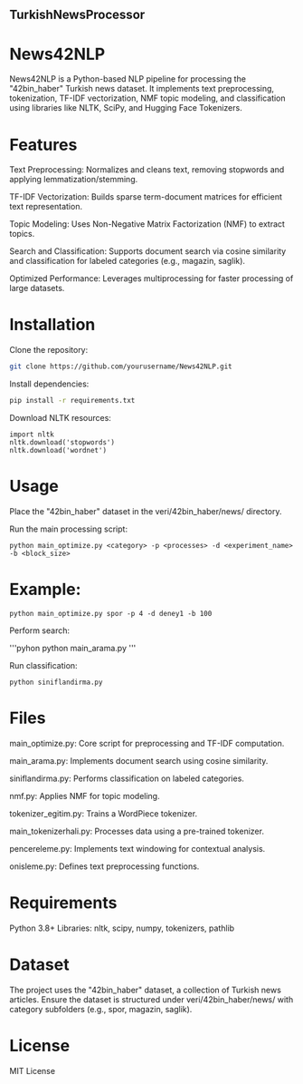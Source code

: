 ## TurkishNewsProcessor

# News42NLP

News42NLP is a Python-based NLP pipeline for processing the "42bin_haber" Turkish news dataset. It implements text preprocessing, tokenization, TF-IDF vectorization, NMF topic modeling, and classification using libraries like NLTK, SciPy, and Hugging Face Tokenizers.

# Features

Text Preprocessing: Normalizes and cleans text, removing stopwords and applying lemmatization/stemming.

TF-IDF Vectorization: Builds sparse term-document matrices for efficient text representation.

Topic Modeling: Uses Non-Negative Matrix Factorization (NMF) to extract topics.

Search and Classification: Supports document search via cosine similarity and classification for labeled categories (e.g., magazin, saglik).

Optimized Performance: Leverages multiprocessing for faster processing of large datasets.

# Installation

Clone the repository:
```bash
git clone https://github.com/yourusername/News42NLP.git
```

Install dependencies:

```bash
pip install -r requirements.txt
```
Download NLTK resources:

```pyhon
import nltk
nltk.download('stopwords')
nltk.download('wordnet')
```

# Usage

Place the "42bin_haber" dataset in the veri/42bin_haber/news/ directory.

Run the main processing script:

```pyhon
python main_optimize.py <category> -p <processes> -d <experiment_name> -b <block_size>
```
# Example:

```pyhon
python main_optimize.py spor -p 4 -d deney1 -b 100
```

Perform search:

'''pyhon
python main_arama.py
'''

Run classification:

```pyhon
python siniflandirma.py
```

# Files

main_optimize.py: Core script for preprocessing and TF-IDF computation.

main_arama.py: Implements document search using cosine similarity.

siniflandirma.py: Performs classification on labeled categories.

nmf.py: Applies NMF for topic modeling.

tokenizer_egitim.py: Trains a WordPiece tokenizer.

main_tokenizerhali.py: Processes data using a pre-trained tokenizer.

pencereleme.py: Implements text windowing for contextual analysis.

onisleme.py: Defines text preprocessing functions.

# Requirements

Python 3.8+
Libraries: nltk, scipy, numpy, tokenizers, pathlib

# Dataset

The project uses the "42bin_haber" dataset, a collection of Turkish news articles. Ensure the dataset is structured under veri/42bin_haber/news/ with category subfolders (e.g., spor, magazin, saglik).

# License

MIT License
